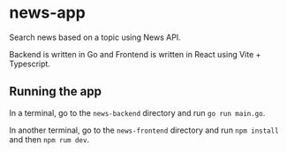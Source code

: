 # news-app
Search news based on a topic using News API.

Backend is written in Go and Frontend is written in React using Vite + Typescript.


## Running the app

In a terminal, go to the `news-backend` directory and run `go run main.go`.

In another terminal, go to the `news-frontend` directory and run `npm install` and then `npm rum dev`.
